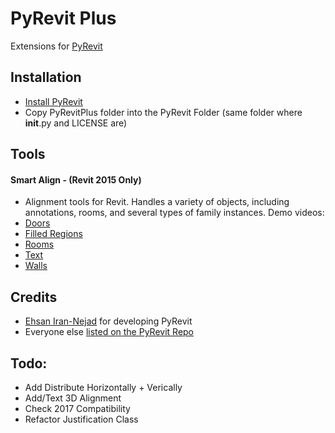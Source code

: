 # PyRevit Plus

Extensions for [PyRevit](https://raw.githubusercontent.com/eirannejad/pyRevit/master/README.md)

## Installation
* [Install PyRevit](https://github.com/eirannejad/pyRevit/)
* Copy PyRevitPlus folder into the PyRevit Folder (same folder where __init__.py and LICENSE are)

## Tools
#### Smart Align - (Revit 2015 Only)
* Alignment tools for Revit. Handles a variety of objects, including annotations, rooms, and several types of family instances. Demo videos:
* [Doors](https://www.dropbox.com/s/wgczdhv7esplywv/Doors.flv?dl=0)
* [Filled Regions](https://www.dropbox.com/s/0fpxxx7twrp51mo/Filed%20Regions.flv?dl=0)
* [Rooms](https://www.dropbox.com/s/626mje9hwoxzzea/Rooms.flv?dl=0)
* [Text](https://www.dropbox.com/s/70i8txw56iz4ujd/Text.flv?dl=0)
* [Walls](https://www.dropbox.com/s/qj6o3bv6x9q0ezn/Walls.flv?dl=0)

## Credits
* [Ehsan Iran-Nejad](https://github.com/eirannejad) for developing PyRevit
* Everyone else  [listed on the PyRevit Repo](https://github.com/eirannejad/pyRevit/blob/master/README.md#credits)

## Todo:
* Add Distribute Horizontally + Verically
* Add/Text 3D Alignment
* Check 2017 Compatibility
* Refactor Justification Class
